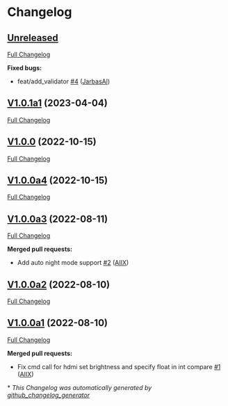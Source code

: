 # Changelog

## [Unreleased](https://github.com/OpenVoiceOS/ovos-PHAL-plugin-brightness-control-rpi/tree/HEAD)

[Full Changelog](https://github.com/OpenVoiceOS/ovos-PHAL-plugin-brightness-control-rpi/compare/V1.0.1a1...HEAD)

**Fixed bugs:**

- feat/add\_validator [\#4](https://github.com/OpenVoiceOS/ovos-PHAL-plugin-brightness-control-rpi/pull/4) ([JarbasAl](https://github.com/JarbasAl))

## [V1.0.1a1](https://github.com/OpenVoiceOS/ovos-PHAL-plugin-brightness-control-rpi/tree/V1.0.1a1) (2023-04-04)

[Full Changelog](https://github.com/OpenVoiceOS/ovos-PHAL-plugin-brightness-control-rpi/compare/V1.0.0...V1.0.1a1)

## [V1.0.0](https://github.com/OpenVoiceOS/ovos-PHAL-plugin-brightness-control-rpi/tree/V1.0.0) (2022-10-15)

[Full Changelog](https://github.com/OpenVoiceOS/ovos-PHAL-plugin-brightness-control-rpi/compare/V1.0.0a4...V1.0.0)

## [V1.0.0a4](https://github.com/OpenVoiceOS/ovos-PHAL-plugin-brightness-control-rpi/tree/V1.0.0a4) (2022-10-15)

[Full Changelog](https://github.com/OpenVoiceOS/ovos-PHAL-plugin-brightness-control-rpi/compare/V1.0.0a3...V1.0.0a4)

## [V1.0.0a3](https://github.com/OpenVoiceOS/ovos-PHAL-plugin-brightness-control-rpi/tree/V1.0.0a3) (2022-08-11)

[Full Changelog](https://github.com/OpenVoiceOS/ovos-PHAL-plugin-brightness-control-rpi/compare/V1.0.0a2...V1.0.0a3)

**Merged pull requests:**

- Add auto night mode support [\#2](https://github.com/OpenVoiceOS/ovos-PHAL-plugin-brightness-control-rpi/pull/2) ([AIIX](https://github.com/AIIX))

## [V1.0.0a2](https://github.com/OpenVoiceOS/ovos-PHAL-plugin-brightness-control-rpi/tree/V1.0.0a2) (2022-08-10)

[Full Changelog](https://github.com/OpenVoiceOS/ovos-PHAL-plugin-brightness-control-rpi/compare/V1.0.0a1...V1.0.0a2)

## [V1.0.0a1](https://github.com/OpenVoiceOS/ovos-PHAL-plugin-brightness-control-rpi/tree/V1.0.0a1) (2022-08-10)

[Full Changelog](https://github.com/OpenVoiceOS/ovos-PHAL-plugin-brightness-control-rpi/compare/ffda1366b0bc5dda9970eb4de4bb118406b80e4f...V1.0.0a1)

**Merged pull requests:**

- Fix cmd call for hdmi set brightness and specify float in int compare [\#1](https://github.com/OpenVoiceOS/ovos-PHAL-plugin-brightness-control-rpi/pull/1) ([AIIX](https://github.com/AIIX))



\* *This Changelog was automatically generated by [github_changelog_generator](https://github.com/github-changelog-generator/github-changelog-generator)*
